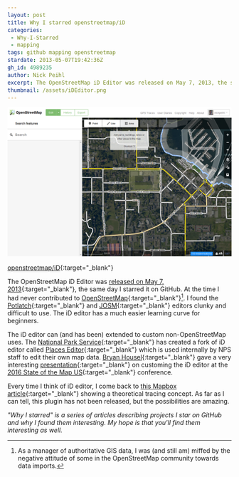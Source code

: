 ```yaml
---
layout: post
title: Why I starred openstreetmap/iD
categories:
 - Why-I-Starred
 - mapping
tags: github mapping openstreetmap
stardate: 2013-05-07T19:42:36Z
gh_id: 4989235
author: Nick Peihl
excerpt: The OpenStreetMap iD Editor was released on May 7, 2013, the same day I starred it on GitHub.
thumbnail: /assets/iDEditor.png
---
```


![Screenshot of the OpenStreetMap iD editor](/assets/iDEditor.png)

[openstreetmap/iD](https://github.com/openstreetmap/iD){:target="_blank"}

The OpenStreetMap iD Editor was [released on May 7, 2013](https://blog.openstreetmap.org/2013/05/07/openstreetmap-launches-all-new-easy-map-editor-and-announces-funding-appeal/){:target="_blank"}, the same day I starred it on GitHub. At the time I had never contributed to [OpenStreetMap](http://openstreetmap.org){:target="_blank"}[^1]. I found the [Potlatch](http://wiki.openstreetmap.org/wiki/Potlatch_2){:target="_blank"} and [JOSM](http://wiki.openstreetmap.org/wiki/JOSM){:target="_blank"} editors clunky and difficult to use. The iD editor has a much easier learning curve for beginners.

The iD editor can (and has been) extended to custom non-OpenStreetMap uses. The [National Park Service](http://nps.gov){:target="_blank"} has created a fork of iD editor called [Places Editor](https://github.com/nationalparkservice/places-editor){:target="_blank"} which is used internally by NPS staff to edit their own map data. [Bryan Housel](https://twitter.com/bhousel){:target="_blank"} gave a very interesting [presentation](https://t.co/arC1fiMKog){:target="_blank"} on customing the iD editor at the [2016 State of the Map US](http://stateofthemap.us){:target="_blank"} conference.

Every time I think of iD editor, I come back to [this Mapbox article](https://www.mapbox.com/blog/user-friendly-guided-feature-extraction/){:target="_blank"} showing a theoretical tracing concept. As far as I can tell, this plugin has not been released, but the possibilities are amazing.

[^1]: As a manager of authoritative GIS data, I was (and still am) miffed by the negative attitude of some in the OpenStreetMap community towards data imports.

*"Why I starred" is a series of articles describing projects I star on GitHub and why I found them interesting. My hope is that you'll find them interesting as well.*
